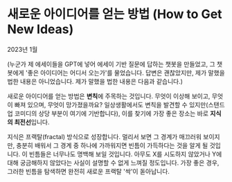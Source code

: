 # 새로운 아이디어를 얻는 방법 (How to Get New Ideas)

2023년 1월

(누군가 제 에세이들을 GPT에 넣어 에세이 기반 질문에 답하는 챗봇을 만들었고, 그 챗봇에게 '좋은 아이디어는 어디서 오는가'를 물었습니다. 답변은 괜찮았지만, 제가 말했을 법한 내용은 아니었습니다. 제가 말했을 법한 내용은 다음과 같습니다.)

새로운 아이디어를 얻는 방법은 **변칙**에 주목하는 것입니다. 무엇이 이상해 보이고, 무엇이 빠져 있으며, 무엇이 망가졌을까요? 일상생활에서도 변칙을 발견할 수 있지만(스탠드업 코미디의 상당 부분이 여기에 기반합니다), 이를 찾기에 가장 좋은 장소는 바로 **지식의 최전선**입니다.

지식은 프랙탈(fractal) 방식으로 성장합니다. 멀리서 보면 그 경계가 매끄러워 보이지만, 충분히 배워서 그 경계 중 하나에 가까워지면 빈틈이 가득하다는 것을 알게 될 것입니다. 이 빈틈들은 너무나도 명백해 보일 것입니다. 아무도 X를 시도하지 않았거나 Y에 대해 궁금해하지 않았다는 사실이 설명할 수 없게 느껴질 정도입니다. 가장 좋은 경우, 그러한 빈틈을 탐색하면 완전히 새로운 프랙탈 '싹'이 돋아납니다.
